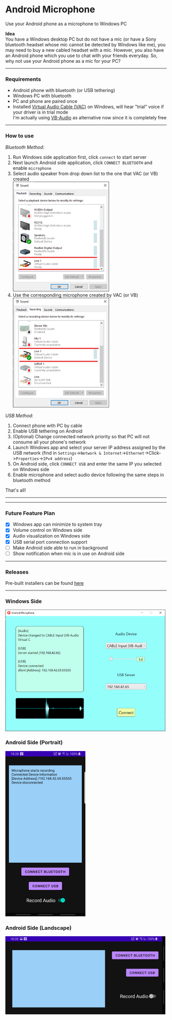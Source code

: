 # Android Microphone

Use your Android phone as a microphone to Windows PC

__Idea__  
You have a Windows desktop PC but do not have a mic (or have a Sony bluetooth headset whose mic cannot be detected by Windows like me), you may need to buy a new cabled headset with a mic. However, you also have an Android phone which you use to chat with your friends everyday. So, why not use your Android phone as a mic for your PC?

------

### Requirements  
* Android phone with bluetooth (or USB tethering)  
* Windows PC with bluetooth  
* PC and phone are paired once  
* Installed [Virtual Audio Cable (VAC)](https://vac.muzychenko.net/en/) on Windows, will hear "trial" voice if your driver is in trial mode  
  I'm actually using [VB-Audio](https://vb-audio.com/Cable/) as alternative now since it is completely free  

------

### How to use  

_Bluetooth Method_:  

1. Run Windows side application first, click `connect` to start server  
2. Next launch Android side application, click `CONNECT BLUETOOTH` and enable `microphone`  
3. Select audio speaker from drop down list to the one that VAC (or VB) created  
   <img src="Assets/sound_config1.png" width="300" alt="sound config1">  
4. Use the corresponding microphone created by VAC (or VB)  
   <img src="Assets/sound_config2.png" width="300" alt="sound config2">  

_USB Method_:  
1. Connect phone with PC by cable  
2. Enable USB tethering on Android  
3. (Optional) Change connected network priority so that PC will not consume all your phone's network  
4. Launch Windows app and select your server IP address assigned by the USB network (find in `Settings`->`Network & Internet`->`Ethernet`->Click->`Properties`->`IPv4 address`)  
5. On Android side, click `CONNECT USB` and enter the same IP you selected on Windows side  
6. Enable microphone and select audio device following the same steps in bluetooth method  

That's all!  

------



------

### Future Feature Plan  

- [x] Windows app can minimize to system tray  
- [x] Volume control on Windows side  
- [x] Audio visualization on Windows side  
- [x] USB serial port connection support  
- [ ] Make Android side able to run in background  
- [ ] Show notification when mic is in use on Android side  

------

### Releases

Pre-built installers can be found [here](https://github.com/teamclouday/AndroidMic/releases)  


------

### Windows Side

<img src="Assets/p1.png" width="500" alt="Windows Side">

### Android Side (Portrait)

<img src="Assets/p2.jpg" width="250" alt="Android Side">

### Android Side (Landscape)

<img src="Assets/p3.jpg" width="500" alt="Android Side">